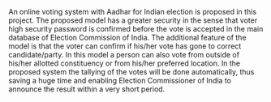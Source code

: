 An online voting system with Aadhar for Indian election is proposed in this project. The 
proposed model has a greater security in the sense that voter high security password is 
confirmed before the vote is accepted in the main database of Election Commission of India. 
The additional feature of the model is that the voter can confirm if his/her vote has gone to 
correct candidate/party. In this model a person can also vote from outside of his/her allotted 
constituency or from his/her preferred location. In the proposed system the tallying of the votes 
will be done automatically, thus saving a huge time and enabling Election Commissioner of 
India to announce the result within a very short period.
